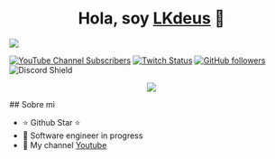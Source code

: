 <div align="center">
<h1 align="center">Hola, soy <a href="">LKdeus</a> 👋</h1>
</div>
<img src="![baner](https://github.com/LKdeuS/LKdeuS/assets/163580194/67572924-a4d5-4bb3-b2d1-6ce8553a1197)">

[![YouTube Channel Subscribers](https://img.shields.io/youtube/channel/subscribers/UCIjEgHA1vatSR2K4rfcdNRg?style=social)](https://www.youtube.com/channel/UCf2BvyhYasYk2SkAxOOUmAQ)
[![Twitch Status](https://img.shields.io/twitch/status/aristidevs?style=social)](https://www.twitch.tv/lkjuanjoo)
[![GitHub followers](https://img.shields.io/github/followers/arisguimera?style=social)](https://github.com/LKdeuS)
![Discord Shield](https://discordapp.com/api/guilds/807719549075980308/widget.png?style=shield)



<p align="center">
  <a href="https://skillicons.dev">
    <img src="https://skillicons.dev/icons?i=html,css,js,python,discord,github,mongodb,mysql,windows,vscode,php,cmd,sqlserver" />
  </a>
</p>
## Sobre mi

- ⭐ Github Star ⭐ 
- 📲 Software engineer in progress
- 🎥 My channel [Youtube](https://www.youtube.com/channel/UCf2BvyhYasYk2SkAxOOUmAQ) 
<br>
